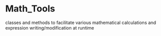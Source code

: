 # Math_Tools
classes and methods to facilitate various mathematical calculations and expression writing/modification at runtime 
